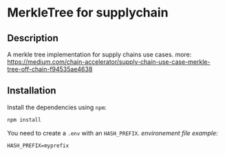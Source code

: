 # MerkleTree for supplychain

## Description

A merkle tree implementation for supply chains use cases.
more: https://medium.com/chain-accelerator/supply-chain-use-case-merkle-tree-off-chain-f94535ae4638

## Installation

Install the dependencies using `npm`:

```bash
npm install
```

You need to create a `.env` with an `HASH_PREFIX`.
*environement file example:*
```
HASH_PREFIX=myprefix
``` 
